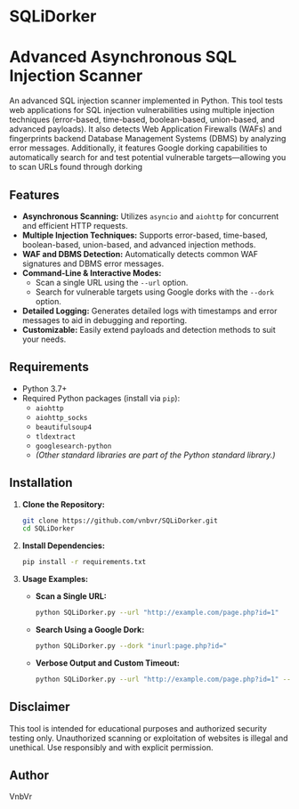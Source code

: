 # SQLiDorker
# Advanced Asynchronous SQL Injection Scanner

An advanced SQL injection scanner implemented in Python. This tool tests web applications for SQL injection vulnerabilities using multiple injection techniques (error-based, time-based, boolean-based, union-based, and advanced payloads). It also detects Web Application Firewalls (WAFs) and fingerprints backend Database Management Systems (DBMS) by analyzing error messages. Additionally, it features Google dorking capabilities to automatically search for and test potential vulnerable targets—allowing you to scan URLs found through dorking

## Features

- **Asynchronous Scanning:** Utilizes `asyncio` and `aiohttp` for concurrent and efficient HTTP requests.
- **Multiple Injection Techniques:** Supports error-based, time-based, boolean-based, union-based, and advanced injection methods.
- **WAF and DBMS Detection:** Automatically detects common WAF signatures and DBMS error messages.
- **Command-Line & Interactive Modes:**  
  - Scan a single URL using the `--url` option.
  - Search for vulnerable targets using Google dorks with the `--dork` option.
- **Detailed Logging:** Generates detailed logs with timestamps and error messages to aid in debugging and reporting.
- **Customizable:** Easily extend payloads and detection methods to suit your needs.

## Requirements

- Python 3.7+
- Required Python packages (install via `pip`):
  - `aiohttp`
  - `aiohttp_socks`
  - `beautifulsoup4`
  - `tldextract`
  - `googlesearch-python`
  - *(Other standard libraries are part of the Python standard library.)*

## Installation

1. **Clone the Repository:**
    ```bash
    git clone https://github.com/vnbvr/SQLiDorker.git
    cd SQLiDorker
    ```

2. **Install Dependencies:**
    ```bash
    pip install -r requirements.txt
    ```

3. **Usage Examples:**

   - **Scan a Single URL:**
     ```bash
     python SQLiDorker.py --url "http://example.com/page.php?id=1"
     ```

   - **Search Using a Google Dork:**
     ```bash
     python SQLiDorker.py --dork "inurl:page.php?id="
     ```

   - **Verbose Output and Custom Timeout:**
     ```bash
     python SQLiDorker.py --url "http://example.com/page.php?id=1" --verbose --timeout 45
     ```

## Disclaimer

This tool is intended for educational purposes and authorized security testing only. Unauthorized scanning or exploitation of websites is illegal and unethical. Use responsibly and with explicit permission.

## Author

VnbVr

